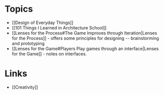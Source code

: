 # Topics
* [[Design of Everyday Things]]
* [[101 Things I Learned in Architecture School]]
* [[Lenses for the Process#The Game Improves through Iteration|Lenses for the Process]] - offers some principles for designing -- brainstorming and prototyping
* [[Lenses for the Game#Players Play games through an interface|Lenses for the Game]] - notes on interfaces. 


# Links
* [[Creativity]]